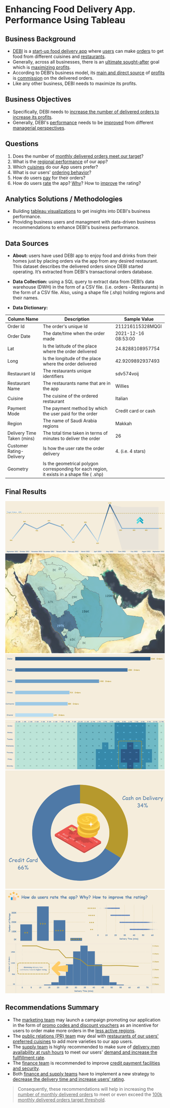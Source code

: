 # **Enhancing Food Delivery App. Performance Using Tableau**


## **Business Background** 

   - <u>DEBI</u> is a <u>start-up food delivery app</u> where <u>users</u> can make <u>orders</u> to get food from different cuisines and <u>restaurants</u>. 
   - Generally, across all businesses, there is an <u>ultimate sought-after</u> goal which is <u>maximizing profits</u>. 
   - According to DEBI’s business model, its <u>main and direct source</u> of <u>profits</u> is <u>commission</u> on the delivered orders. 
   - Like any other business, DEBI needs to maximize its profits. 
    

## **Business Objectives**

   - Specifically, DEBI needs to <u>increase the number of delivered orders to increase its profits</u>.
   - Generally, DEBI's <u>performance</u> needs to be <u>improved</u> from different <u>managerial perspectives</u>.


## **Questions** 

   1. Does the number of <u>monthly delivered orders meet our target</u>?
   2. What is the <u>regional performance</u> of our app?
   3. Which <u>cuisines</u> do our App users prefer?
   4. What is our users' <u>ordering behavior</u>?
   5. How do users <u>pay</u> for their orders?
   6. How do users <u>rate</u> the app? <u>Why</u>? How to <u>improve</u> the rating?


## **Analytics Solutions / Methodologies**

   - Building <u>tableau visualizations</u> to get insights into DEBI's business performance.
   - Providing business users and managment with data-driven business recommendations to enhance DEBI's business performance.


## **Data Sources**

- **About:** users have used DEBI app to enjoy food and drinks from their homes just by placing orders via the app from any desired restaurant. This dataset describes the delivered orders since DEBI started operating. It’s extracted from DEBI's transactional orders database.   

- **Data Collection:** using a SQL query to extract data from DEBI’s data warehouse (DWH) in the form of a CSV file. (i.e. orders - Restaurants) in the form of a CSV file. Also, using a shape file (.shp) holding regions and their names. 

- **Data Dictionary:**

| Column Name | Description | Sample Value  |
|-------------|-------------|---------------|
| Order Id    | The order's unique Id  | 211216115328MQGI |
| Order Date | The date/time when the order made | 2021-12-16 08:53:00 |	
| Lat | Is the latitude of the place where the order delivered  | 24.8288108957754 |
| Long   | Is the longitude of the place where the order delivered  | 42.9209892937493	|
| Restaurant Id    | The restaurants unique identifiers  | sdv574voij |
| Restaurant Name | The restaurants name that are in the app | Willies |
| Cuisine | The cuisine of the ordered restaurant | Italian | 
| Payment Mode | The payment method by which the user paid for the order | Credit card or cash | 
| Region | The name of Saudi Arabia regions | Makkah | 
| Delivery Time Taken (mins) | The total time taken in terms of minutes to deliver the order | 26 | 
| Customer Rating-Delivery | Is how the user rate the order delivery | 4. (i.e. 4 stars) | 
| Geometry | Is the geometrical polygon corresponding for each region, it exists in a shape file ( .shp) | 
  


## **Final Results**

![Delivered Orders Trends](https://github.com/Ayman947/FoodDeliveryApp-Tableau-CaseStudy/blob/main/Insights/01%20Delivered%20Orders%20Trends.PNG)
![Regional Performance](https://github.com/Ayman947/FoodDeliveryApp-Tableau-CaseStudy/blob/main/Insights/02%20Regional%20Performance.PNG)
![Cuisines Performance](https://github.com/Ayman947/FoodDeliveryApp-Tableau-CaseStudy/blob/main/Insights/03%20Cuisines%20Performance.PNG)
![Ordering Behaviors](https://github.com/Ayman947/FoodDeliveryApp-Tableau-CaseStudy/blob/main/Insights/04%20Ordering%20Behaviors.PNG)
![Payment Methods](https://github.com/Ayman947/FoodDeliveryApp-Tableau-CaseStudy/blob/main/Insights/05%20Payment%20Methods.PNG)
![App Rating](https://github.com/Ayman947/FoodDeliveryApp-Tableau-CaseStudy/blob/main/Insights/06%20App.%20Ratings.PNG)

## **Recommendations Summary**
   - The <u>marketing team</u> may launch a campaign promoting our application in the form of <u>promo codes and discount vouchers</u> as an incentive for users to order make more orders in the <u>less active regions</u>.
   - The <u>public relations (PR) team</u> may deal with <u>restaurants of our users' preferred cuisines</u> to add more varieties  to our app users.
   - The <u>supply team</u> is highly recommended to make sure of <u>delivery men availability at rush hours</u> to meet our users' <u>demand and increase the fullfillment rate</u>.
   - The <u>finance team</u> is recommended to improve <u>credit payment facilities and security</u>.
   -  Both <u>finance and supply teams</u> have to implement a new strategy to <u>decrease the delivery time and increase users' rating</u>.

> Consequently, these recommendations  will help in increasing the <u>number of monthly delivered orders</u> to meet or even exceed the <u>100k monthly delivered orders target threshold</u>.
